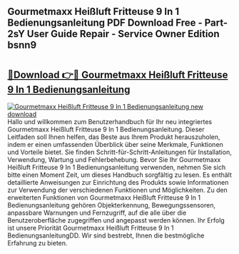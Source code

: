 ## Gourmetmaxx Heißluft Fritteuse 9 In 1 Bedienungsanleitung PDF Download Free - Part-2sY User Guide Repair - Service Owner Edition bsnn9

# <h2><a href="http://df2czi.blite.top/?on=Gourmetmaxx+Hei%c3%9fluft+Fritteuse+9+In+1+Bedienungsanleitung">🔗Download 👉🔴 Gourmetmaxx Heißluft Fritteuse 9 In 1 Bedienungsanleitung</a></h2>

[![Gourmetmaxx Heißluft Fritteuse 9 In 1 Bedienungsanleitung new download](https://i.imgur.com/lujVjoI.png)](http://df2czi.blite.top/?on=Gourmetmaxx+Hei%c3%9fluft+Fritteuse+9+In+1+Bedienungsanleitung)
Hallo und willkommen zum Benutzerhandbuch für Ihr neu integriertes Gourmetmaxx Heißluft Fritteuse 9 In 1 Bedienungsanleitung. Dieser Leitfaden soll Ihnen helfen, das Beste aus Ihrem Produkt herauszuholen, indem er einen umfassenden Überblick über seine Merkmale, Funktionen und Vorteile bietet. Sie finden Schritt-für-Schritt-Anleitungen für Installation, Verwendung, Wartung und Fehlerbehebung. Bevor Sie Ihr Gourmetmaxx Heißluft Fritteuse 9 In 1 Bedienungsanleitung verwenden, nehmen Sie sich bitte einen Moment Zeit, um dieses Handbuch sorgfältig zu lesen. Es enthält detaillierte Anweisungen zur Einrichtung des Produkts sowie Informationen zur Verwendung der verschiedenen Funktionen und Möglichkeiten. Zu den erweiterten Funktionen von Gourmetmaxx Heißluft Fritteuse 9 In 1 Bedienungsanleitung gehören Objekterkennung, Bewegungssensoren, anpassbare Warnungen und Fernzugriff, auf die alle über die Benutzeroberfläche zugegriffen und angepasst werden können. Ihr Erfolg ist unsere Priorität Gourmetmaxx Heißluft Fritteuse 9 In 1 BedienungsanleitungDD. Wir sind bestrebt, Ihnen die bestmögliche Erfahrung zu bieten.
